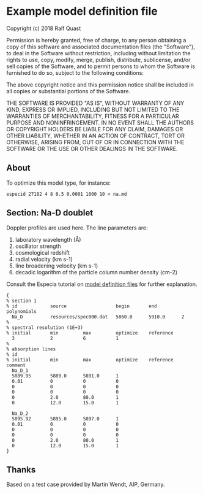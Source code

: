 # Example model definition file

Copyright (c) 2018 Ralf Quast

Permission is hereby granted, free of charge, to any person obtaining a copy
of this software and associated documentation files (the "Software"), to deal
in the Software without restriction, including without limitation the rights
to use, copy, modify, merge, publish, distribute, sublicense, and/or sell
copies of the Software, and to permit persons to whom the Software is
furnished to do so, subject to the following conditions:

The above copyright notice and this permission notice shall be included in all
copies or substantial portions of the Software.

THE SOFTWARE IS PROVIDED "AS IS", WITHOUT WARRANTY OF ANY KIND, EXPRESS OR
IMPLIED, INCLUDING BUT NOT LIMITED TO THE WARRANTIES OF MERCHANTABILITY,
FITNESS FOR A PARTICULAR PURPOSE AND NONINFRINGEMENT. IN NO EVENT SHALL THE
AUTHORS OR COPYRIGHT HOLDERS BE LIABLE FOR ANY CLAIM, DAMAGES OR OTHER
LIABILITY, WHETHER IN AN ACTION OF CONTRACT, TORT OR OTHERWISE, ARISING FROM,
OUT OF OR IN CONNECTION WITH THE SOFTWARE OR THE USE OR OTHER DEALINGS IN THE
SOFTWARE.

## About

To optimize this model type, for instance:

    especid 27182 4 8 0.5 0.0001 1000 10 < na.md

## Section: Na-D doublet

Doppler profiles are used here. The line parameters are:

1. laboratory wavelength (Å)
2. oscillator strength
3. cosmological redshift
4. radial velocity (km s-1)
5. line broadening velocity (km s-1)
6. decadic logarithm of the particle column number density (cm-2)

Consult the Especia tutorial on [model definition files](https://github.com/octoflar/especia/wiki/Model-definition-files)
for further explanation.

```
{
% section 1
% id            source                  begin       end         polynomials
  Na_D          resources/spec000.dat   5860.0      5910.0      2
%
% spectral resolution (1E+3)
% initial       min         max         optimize    reference
  3             2           6           1
%
% absorption lines
% id
% initial       min         max         optimize    reference    comment
  Na_D_1
  5889.95       5889.0      5891.0      1
  0.01          0           0           0
  0             0           0           0
  0             0           0           0
  0             2.0         80.0        1
  0             12.0        15.0        1

  Na_D_2
  5895.92       5895.0      5897.0      1
  0.01          0           0           0
  0             0           0           0
  0             0           0           0
  0             2.0         80.0        1
  0             12.0        15.0        1
}
```

## Thanks

Based on a test case provided by Martin Wendt, AIP, Germany.

